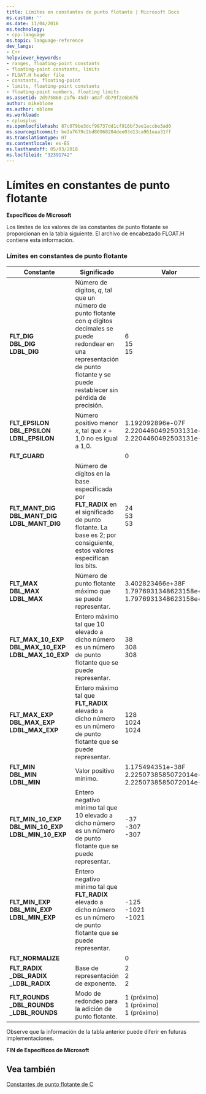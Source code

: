 ```yaml
---
title: Límites en constantes de punto flotante | Microsoft Docs
ms.custom: ''
ms.date: 11/04/2016
ms.technology:
- cpp-language
ms.topic: language-reference
dev_langs:
- C++
helpviewer_keywords:
- ranges, floating-point constants
- floating-point constants, limits
- FLOAT.H header file
- constants, floating-point
- limits, floating-point constants
- floating-point numbers, floating limits
ms.assetid: 2d975868-2af6-45d7-a8af-db79f2c6b67b
author: mikeblome
ms.author: mblome
ms.workload:
- cplusplus
ms.openlocfilehash: 87c079be3dcf98737dd1cf916bf3ee1eccbe3ad0
ms.sourcegitcommit: be2a7679c2bd80968204dee03d13ca961eaa31ff
ms.translationtype: HT
ms.contentlocale: es-ES
ms.lasthandoff: 05/03/2018
ms.locfileid: "32391742"
---
```

# <a name="limits-on-floating-point-constants"></a>Límites en constantes de punto flotante
**Específicos de Microsoft**  
  
 Los límites de los valores de las constantes de punto flotante se proporcionan en la tabla siguiente. El archivo de encabezado FLOAT.H contiene esta información.  
  
### <a name="limits-on-floating-point-constants"></a>Límites en constantes de punto flotante  
  
|Constante|Significado|Valor|  
|--------------|-------------|-----------|  
|**FLT_DIG**<br />**DBL_DIG**<br />**LDBL_DIG**|Número de dígitos, *q*, tal que un número de punto flotante con *q* dígitos decimales se puede redondear en una representación de punto flotante y se puede restablecer sin pérdida de precisión.|6<br />15<br />15|  
|**FLT_EPSILON**<br />**DBL_EPSILON**<br />**LDBL_EPSILON**|Número positivo menor *x*, tal que *x* + 1,0 no es igual a 1,0.|1.192092896e-07F<br />2.2204460492503131e-016<br />2.2204460492503131e-016|  
|**FLT_GUARD**||0|  
|**FLT_MANT_DIG**<br />**DBL_MANT_DIG**<br />**LDBL_MANT_DIG**|Número de dígitos en la base especificada por **FLT_RADIX** en el significado de punto flotante. La base es 2; por consiguiente, estos valores especifican los bits.|24<br />53<br />53|  
|**FLT_MAX**<br />**DBL_MAX**<br />**LDBL_MAX**|Número de punto flotante máximo que se puede representar.|3.402823466e+38F<br />1.7976931348623158e+308<br />1.7976931348623158e+308|  
|**FLT_MAX_10_EXP**<br />**DBL_MAX_10_EXP**<br />**LDBL_MAX_10_EXP**|Entero máximo tal que 10 elevado a dicho número es un número de punto flotante que se puede representar.|38<br />308<br />308|  
|**FLT_MAX_EXP**<br />**DBL_MAX_EXP**<br />**LDBL_MAX_EXP**|Entero máximo tal que **FLT_RADIX** elevado a dicho número es un número de punto flotante que se puede representar.|128<br />1024<br />1024|  
|**FLT_MIN**<br />**DBL_MIN**<br />**LDBL_MIN**|Valor positivo mínimo.|1.175494351e-38F<br />2.2250738585072014e-308<br />2.2250738585072014e-308|  
|**FLT_MIN_10_EXP**<br />**DBL_MIN_10_EXP**<br />**LDBL_MIN_10_EXP**|Entero negativo mínimo tal que 10 elevado a dicho número es un número de punto flotante que se puede representar.|-37<br />-307<br />-307|  
|**FLT_MIN_EXP**<br />**DBL_MIN_EXP**<br />**LDBL_MIN_EXP**|Entero negativo mínimo tal que **FLT_RADIX** elevado a dicho número es un número de punto flotante que se puede representar.|-125<br />-1021<br />-1021|  
|**FLT_NORMALIZE**||0|  
|**FLT_RADIX**<br />**_DBL_RADIX**<br />**_LDBL_RADIX**|Base de representación de exponente.|2<br />2<br />2|  
|**FLT_ROUNDS**<br />**_DBL_ROUNDS**<br />**_LDBL_ROUNDS**|Modo de redondeo para la adición de punto flotante.|1 (próximo)<br />1 (próximo)<br />1 (próximo)|  
  
 Observe que la información de la tabla anterior puede diferir en futuras implementaciones.  
  
 **FIN de Específicos de Microsoft**  
  
## <a name="see-also"></a>Vea también  
 [Constantes de punto flotante de C](../c-language/c-floating-point-constants.md)